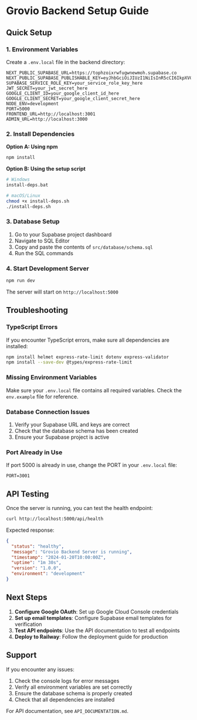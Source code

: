 # Grovio Backend Setup Guide

## Quick Setup

### 1. Environment Variables
Create a `.env.local` file in the backend directory:

```env
NEXT_PUBLIC_SUPABASE_URL=https://tophzoixrwfugwnewmoh.supabase.co
NEXT_PUBLIC_SUPABASE_PUBLISHABLE_KEY=eyJhbGciOiJIUzI1NiIsInR5cCI6IkpXVCJ9.eyJpc3MiOiJzdXBhYmFzZSIsInJlZiI6InRvcGh6b2l4cndmdWd3bmV3bW9oIiwicm9sZSI6ImFub24iLCJpYXQiOjE3NTg4MjY1NDUsImV4cCI6MjA3NDQwMjU0NX0.GyEWaVlJvTyn3oqaNH4RX926TAgDk16v9DAeDLeN_5I
SUPABASE_SERVICE_ROLE_KEY=your_service_role_key_here
JWT_SECRET=your_jwt_secret_here
GOOGLE_CLIENT_ID=your_google_client_id_here
GOOGLE_CLIENT_SECRET=your_google_client_secret_here
NODE_ENV=development
PORT=5000
FRONTEND_URL=http://localhost:3001
ADMIN_URL=http://localhost:3000
```

### 2. Install Dependencies

**Option A: Using npm**
```bash
npm install
```

**Option B: Using the setup script**
```bash
# Windows
install-deps.bat

# macOS/Linux
chmod +x install-deps.sh
./install-deps.sh
```

### 3. Database Setup
1. Go to your Supabase project dashboard
2. Navigate to SQL Editor
3. Copy and paste the contents of `src/database/schema.sql`
4. Run the SQL commands

### 4. Start Development Server
```bash
npm run dev
```

The server will start on `http://localhost:5000`

## Troubleshooting

### TypeScript Errors
If you encounter TypeScript errors, make sure all dependencies are installed:

```bash
npm install helmet express-rate-limit dotenv express-validator
npm install --save-dev @types/express-rate-limit
```

### Missing Environment Variables
Make sure your `.env.local` file contains all required variables. Check the `env.example` file for reference.

### Database Connection Issues
1. Verify your Supabase URL and keys are correct
2. Check that the database schema has been created
3. Ensure your Supabase project is active

### Port Already in Use
If port 5000 is already in use, change the PORT in your `.env.local` file:
```env
PORT=3001
```

## API Testing

Once the server is running, you can test the health endpoint:

```bash
curl http://localhost:5000/api/health
```

Expected response:
```json
{
  "status": "healthy",
  "message": "Grovio Backend Server is running",
  "timestamp": "2024-01-20T10:00:00Z",
  "uptime": "1m 30s",
  "version": "1.0.0",
  "environment": "development"
}
```

## Next Steps

1. **Configure Google OAuth**: Set up Google Cloud Console credentials
2. **Set up email templates**: Configure Supabase email templates for verification
3. **Test API endpoints**: Use the API documentation to test all endpoints
4. **Deploy to Railway**: Follow the deployment guide for production

## Support

If you encounter any issues:
1. Check the console logs for error messages
2. Verify all environment variables are set correctly
3. Ensure the database schema is properly created
4. Check that all dependencies are installed

For API documentation, see `API_DOCUMENTATION.md`.

